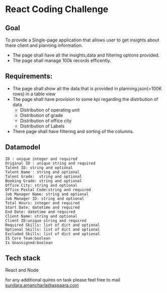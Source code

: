 # React Coding Challenge

## Goal
To provide a Single-page application that allows user to get insights about there client and planning information.
  * The page shall have all the insights,data and filtering options provided.
  * The page shall manage 100k records efficently.

## Requirements:
  * The page shall show all the data that is provided in planning.json(=100K rows) in a table view
  * The page shall have provision to some kpi regarding the distrbution of data
    * Distribution of operating unit
    * Distribution of grade
    * Distribution of office city
    * Distribution of Labels
  * There page shall have filtering and sorting of the columns.

## Datamodel
```
ID : unique integer and required
Original ID : unique string and required
Talent ID: string and optional
Talent Name : string and optional
Talent Grade:  string and optional
Booking Grade: string and optional
Office City: string and optional
Office Postal Code:string and required
Job Manager Name: string and optional
Job Manager ID: string and optional
Total Hours: integer and required
Start Date: datetime and required
End Date: datetime and required
Client Name: string and optional
Client ID:unique string and required
Required Skills: list of dict and optional
Optional Skills: list of dict and optional
Excluded Skills: list of dict and optional
IS Core Team:boolean
Is Unassigned:boolean
```
## Tech stack
React and Node

for any additional quires on task please feel free to mail sundara.amancharla@aspaara.com
